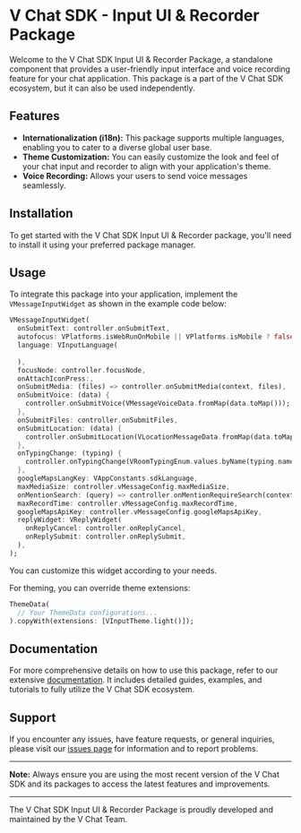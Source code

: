 # V Chat SDK - Input UI & Recorder Package

Welcome to the V Chat SDK Input UI & Recorder Package, a standalone component that provides a user-friendly input interface and voice recording feature for your chat application. This package is a part of the V Chat SDK ecosystem, but it can also be used independently.

## Features

- **Internationalization (i18n):** This package supports multiple languages, enabling you to cater to a diverse global user base.
- **Theme Customization:** You can easily customize the look and feel of your chat input and recorder to align with your application's theme.
- **Voice Recording:** Allows your users to send voice messages seamlessly.

## Installation

To get started with the V Chat SDK Input UI & Recorder package, you'll need to install it using your preferred package manager.

## Usage

To integrate this package into your application, implement the `VMessageInputWidget` as shown in the example code below:

```dart
VMessageInputWidget(
  onSubmitText: controller.onSubmitText,
  autofocus: VPlatforms.isWebRunOnMobile || VPlatforms.isMobile ? false : true,
  language: VInputLanguage(
    
  ),
  focusNode: controller.focusNode,
  onAttachIconPress:,
  onSubmitMedia: (files) => controller.onSubmitMedia(context, files),
  onSubmitVoice: (data) {
    controller.onSubmitVoice(VMessageVoiceData.fromMap(data.toMap()));
  },
  onSubmitFiles: controller.onSubmitFiles,
  onSubmitLocation: (data) {
    controller.onSubmitLocation(VLocationMessageData.fromMap(data.toMap()));
  },
  onTypingChange: (typing) {
    controller.onTypingChange(VRoomTypingEnum.values.byName(typing.name));
  },
  googleMapsLangKey: VAppConstants.sdkLanguage,
  maxMediaSize: controller.vMessageConfig.maxMediaSize,
  onMentionSearch: (query) => controller.onMentionRequireSearch(context, query),
  maxRecordTime: controller.vMessageConfig.maxRecordTime,
  googleMapsApiKey: controller.vMessageConfig.googleMapsApiKey,
  replyWidget: VReplyWidget(
    onReplyCancel: controller.onReplyCancel,
    onReplySubmit: controller.onReplySubmit,
  ),
);
```

You can customize this widget according to your needs.

For theming, you can override theme extensions:

```dart
ThemeData(
  // Your ThemeData configurations...
).copyWith(extensions: [VInputTheme.light()]);
```

## Documentation

For more comprehensive details on how to use this package, refer to our extensive [documentation](https://v-chat-sdk.github.io/vchat-v2-docs/docs/intro/). It includes detailed guides, examples, and tutorials to fully utilize the V Chat SDK ecosystem.

## Support

If you encounter any issues, have feature requests, or general inquiries, please visit our [issues page](https://github.com/hatemragab/v_chat_sdk/issues) for information and to report problems.

---

**Note:** Always ensure you are using the most recent version of the V Chat SDK and its packages to access the latest features and improvements.

---

The V Chat SDK Input UI & Recorder Package is proudly developed and maintained by the V Chat Team.